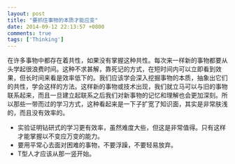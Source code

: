 ```yaml
---
layout: post
title: "要抓住事物的本质才能应变"
date: 2014-09-12 22:13:57 +0800
comments: true
tags: ['Thinking'] 
---
```

在许多事物中都存在着共性，如果没有掌握这种共性。每次来一样新的事物都要从头学起很浪费时间。这种不求甚解，靠死记的方式，在短时间内可以立即看到效果，但长时间来看是效率低下的。我们应该学会深入挖掘事物的本质，抽象出它们的共性，学会这样的方法。这样新的事物或技术出现，我们就立马可以与旧的事物联系起来，而且一旦建立起联系之后我们对新事物的记忆和理解也会更加深刻。所以那些一带而过的学习方式，这种看起来是一下子扩宽了知识面，其实是非常肤浅的，而且没有效率的。

* 实验证明钻研式的学习更有效率，虽然难度大些，但这是非常值得。只有这样才能掌握以不变应万变的能力。
* 要用平常心去面对困难的事物，不要浮躁，不要轻易放弃。
* T型人才应该从那一竖开始。

